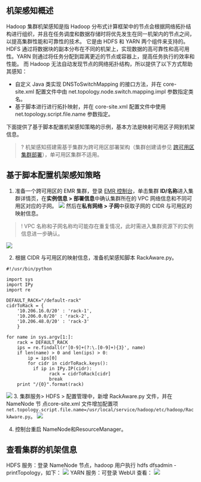 ## 机架感知概述
Hadoop 集群机架感知是指 Hadoop 分布式计算框架中的节点会根据网络拓扑结构进行组织，并且在任务调度和数据存储时将优先发生在同一机架内的节点之间，以提高集群性能和可靠性的技术。
它是由 HDFS 和 YARN 两个组件来支持的。HDFS 通过将数据块的副本分布在不同的机架上，实现数据的高可靠性和高可用性。YARN 则通过将任务分配到距离更近的节点或容器上，提高任务执行的效率和性能。
而 Hadoop 无法自动发现节点的网络拓扑结构，所以提供了以下方式帮助其感知：
- 自定义 Java 类实现 DNSToSwitchMapping 的接口方法，并在 core-site.xml 配置文件中由 net.topology.node.switch.mapping.impl 参数指定类名。
- 基于脚本进行进行拓扑映射，并在 core-site.xml 配置文件中使用 net.topology.script.file.name 参数指定。

下面提供了基于脚本配置机架感知策略的示例，基本方法是映射可用区子网到机架信息。
>? 机架感知搭建需基于集群为跨可用区部署架构（集群创建请参见 [跨可用区集群部署](https://cloud.tencent.com/document/product/589/94464)），单可用区集群不适用。

## 基于脚本配置机架感知策略
1. 准备一个跨可用区的 EMR 集群，登录 [EMR 控制台](https://console.cloud.tencent.com/emr)，单击集群 **ID/名称**进入集群详情页，在**实例信息 > 部署信息**中确认集群所在的 VPC 网络信息和不同可用区对应的子网。
![](https://qcloudimg.tencent-cloud.cn/raw/e8d9278ed3b5b5eb765282c0f6683420.png)
然后在**私有网络 > 子网**中获取子网的 CIDR 与可用区的映射信息。
>! VPC 名称和子网名称均可能存在重复情况，此时需进入集群资源下的实例信息进一步确认。
>
![](https://qcloudimg.tencent-cloud.cn/raw/502c4207212b169b192984c421f2dfda.png)

2. 根据 CIDR 与可用区的映射信息，准备机架感知脚本 RackAware.py。
```
#!/usr/bin/python 

import sys
import IPy
import re

DEFAULT_RACK="/default-rack"
cidrToRack = {
    '10.206.16.0/20' : 'rack-1', 
    '10.206.0.0/20' : 'rack-2', 
    '10.206.48.0/20' : 'rack-3'
    }

for name in sys.argv[1:]:
    rack = DEFAULT_RACK
    ips = re.findall(r'[0-9]+(?:\.[0-9]+){3}', name)
    if len(name) > 0 and len(ips) > 0:
        ip = ips[0]
        for cidr in cidrToRack.keys():
          if ip in IPy.IP(cidr):
                rack = cidrToRack[cidr]
                break
    print "/{0}".format(rack)
```
![](https://qcloudimg.tencent-cloud.cn/raw/8285ac7552323f0f4b000dca51336383.png)
3. 集群服务> HDFS > 配置管理中，新增 RackAware.py 文件，并在 NameNode 节 点core-site.xml 文件增加配置项`net.topology.script.file.name=/usr/local/service/hadoop/etc/hadoop/RackAware.py`。
![](https://qcloudimg.tencent-cloud.cn/raw/61fff1935bdf728e4cbe11b4f5b8d9ef.png)

4. 控制台重启 NameNode和ResourceManager。

## 查看集群的机架信息
HDFS 服务：登录 NameNode 节点，hadoop 用户执行 hdfs dfsadmin -printTopology，如下：
![](https://qcloudimg.tencent-cloud.cn/raw/31d37e4b12c6638f449354078d4dd296.png)
YARN 服务：可登录 WebUI 查看：
![](https://qcloudimg.tencent-cloud.cn/raw/9ac35cea4d8c9df532781b7d459d98cd.png)
